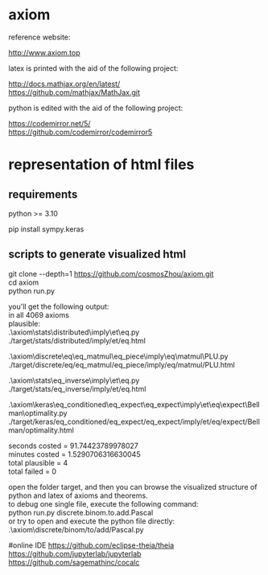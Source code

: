 # axiom

reference website:

http://www.axiom.top

latex is printed with the aid of the following project:

http://docs.mathjax.org/en/latest/  
https://github.com/mathjax/MathJax.git  

python is edited with the aid of the following project:

https://codemirror.net/5/  
https://github.com/codemirror/codemirror5  


# representation of html files
## requirements
python >= 3.10

pip install sympy.keras
## scripts to generate visualized html
git clone --depth=1 https://github.com/cosmosZhou/axiom.git  
cd axiom  
python run.py  

you'll get the following output:   
in all 4069 axioms  
plausible:  
.\axiom\stats\distributed\imply\et\eq.py  
./target/stats/distributed/imply/et/eq.html  

.\axiom\discrete\eq\eq_matmul\eq_piece\imply\eq\matmul\PLU.py  
./target/discrete/eq/eq_matmul/eq_piece/imply/eq/matmul/PLU.html  

.\axiom\stats\eq_inverse\imply\et\eq.py  
./target/stats/eq_inverse/imply/et/eq.html  

.\axiom\keras\eq_conditioned\eq_expect\eq_expect\imply\et\eq\expect\Bellman\optimality.py  
./target/keras/eq_conditioned/eq_expect/eq_expect/imply/et/eq/expect/Bellman/optimality.html  

seconds costed = 91.74423789978027  
minutes costed = 1.5290706316630045  
total plausible = 4  
total failed    = 0  


open the folder target, and then you can browse the visualized structure of python and latex of axioms and theorems.  
to debug one single file, execute the following command:  
python run.py discrete.binom.to.add.Pascal  
or try to open and execute the python file directly:   
.\axiom\discrete/binom/to/add/Pascal.py  


#online IDE
https://github.com/eclipse-theia/theia  
https://github.com/jupyterlab/jupyterlab  
https://github.com/sagemathinc/cocalc  